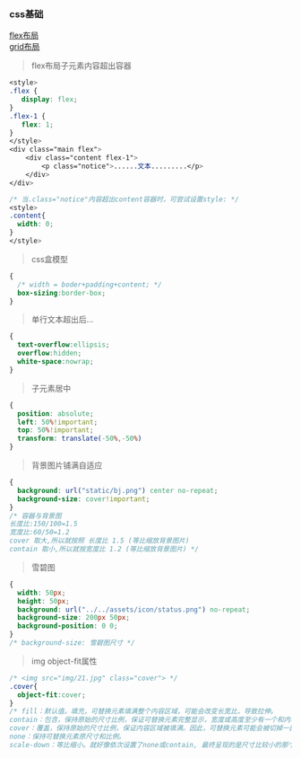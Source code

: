 ### css基础  

[flex布局](http://www.ruanyifeng.com/blog/2015/07/flex-grammar.html)  
[grid布局](https://zhuanlan.zhihu.com/p/26757425)    

>flex布局子元素内容超出容器
``` css {18}
<style>
.flex {
   display: flex;
}
.flex-1 {
   flex: 1;
}
</style>
<div class="main flex">
    <div class="content flex-1">
        <p class="notice">......文本.........</p>
    </div>
</div>

/* 当.class="notice"内容超出content容器时，可尝试设置style: */
<style>
.content{
  width: 0;
}
</style>
```

>css盒模型
``` css
{
  /* width = boder+padding+content; */
  box-sizing:border-box;
}
```

>单行文本超出后...
``` css
{
  text-overflow:ellipsis;
  overflow:hidden;
  white-space:nowrap;
}
```

>子元素居中
``` css
{
  position: absolute;
  left: 50%!important;
  top: 50%!important;
  transform: translate(-50%,-50%)
}
```

>背景图片铺满自适应
``` css
{
  background: url("static/bj.png") center no-repeat;
  background-size: cover!important;
}
/* 容器与背景图
长度比:150/100=1.5
宽度比:60/50=1.2
cover 取大,所以就按照 长度比 1.5 (等比缩放背景图片)
contain 取小,所以就按宽度比 1.2 (等比缩放背景图片) */
```  

>雪碧图
``` css
{
  width: 50px;
  height: 50px;
  background: url("../../assets/icon/status.png") no-repeat;
  background-size: 200px 50px;  
  background-position: 0 0;
}
/* background-size: 雪碧图尺寸 */
```

>img object-fit属性
``` css
/* <img src="img/21.jpg" class="cover"> */
.cover{
  object-fit:cover;
}
/* fill：默认值。填充，可替换元素填满整个内容区域，可能会改变长宽比，导致拉伸。
contain：包含，保持原始的尺寸比例，保证可替换元素完整显示，宽度或高度至少有一个和内容区域的宽度或高度一致，部分内容会空白。
cover：覆盖，保持原始的尺寸比例，保证内容区域被填满。因此，可替换元素可能会被切掉一部分，从而不能完整展示。
none：保持可替换元素原尺寸和比例。
scale-down：等比缩小。就好像依次设置了none或contain, 最终呈现的是尺寸比较小的那个。 */
```